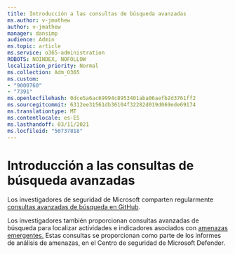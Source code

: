 ```yaml
---
title: Introducción a las consultas de búsqueda avanzadas
ms.author: v-jmathew
author: v-jmathew
manager: dansimp
audience: Admin
ms.topic: article
ms.service: o365-administration
ROBOTS: NOINDEX, NOFOLLOW
localization_priority: Normal
ms.collection: Adm_O365
ms.custom:
- "9000760"
- "7391"
ms.openlocfilehash: 0dce5a6ac69994c8953401aba06aefb2d3761ff2
ms.sourcegitcommit: 6312ee31561db36104f32282d019d069ede69174
ms.translationtype: MT
ms.contentlocale: es-ES
ms.lasthandoff: 03/11/2021
ms.locfileid: "50737818"
---
```

# <a name="get-started-with-advanced-hunting-queries"></a>Introducción a las consultas de búsqueda avanzadas

Los investigadores de seguridad de Microsoft comparten regularmente [consultas avanzadas de búsqueda en GitHub](https://go.microsoft.com/fwlink/?linkid=2144624).

Los investigadores también proporcionan consultas avanzadas de búsqueda para localizar actividades e indicadores asociados con [amenazas emergentes.](https://go.microsoft.com/fwlink/?linkid=2145808) Estas consultas se proporcionan como parte de los informes de análisis de amenazas, en el Centro de seguridad de Microsoft Defender.
